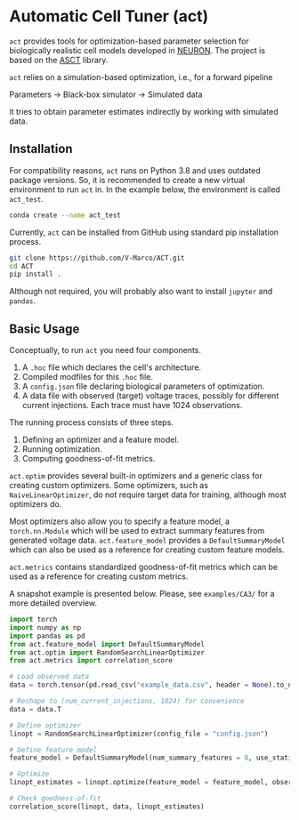 # Automatic Cell Tuner (act)

`act` provides tools for optimization-based parameter selection for biologically realistic cell models developed in [NEURON](https://neuron.yale.edu/neuron/). The project is based on the [ASCT](https://github.com/pbcanfield/ASCT) library.

`act` relies on a simulation-based optimization, i.e., for a forward pipeline

Parameters -> Black-box simulator -> Simulated data

it tries to obtain parameter estimates indirectly by working with simulated data.

## Installation

For compatibility reasons, `act` runs on Python 3.8 and uses outdated package versions. So, it is recommended to create a new virtual environment to run `act` in. In the example below, the environment is called `act_test`.

```bash
conda create --name act_test
```

Currently, `act` can be installed from GitHub using standard pip installation process.

```bash
git clone https://github.com/V-Marco/ACT.git
cd ACT
pip install .
```

Although not required, you will probably also want to install `jupyter` and `pandas`.

## Basic Usage

Conceptually, to run `act` you need four components.

1. A `.hoc` file which declares the cell's architecture.
2. Compiled modfiles for this `.hoc` file.
3. A `config.json` file declaring biological parameters of optimization.
4. A data file with observed (target) voltage traces, possibly for different current injections. Each trace must have 1024 observations.

The running process consists of three steps.
1. Defining an optimizer and a feature model.
2. Running optimization.
3. Computing goodness-of-fit metrics.

`act.optim` provides several built-in optimizers and a generic class for creating custom optimizers. Some optimizers, such as `NaiveLinearOptimizer`, do not require target data for training, although most optimizers do.

Most optimizers also allow you to specify a feature model, a `torch.nn.Module` which will be used to extract summary features from generated voltage data. `act.feature_model` provides a `DefaultSummaryModel` which can also be used as a reference for creating custom feature models.

`act.metrics` contains standardized goodness-of-fit metrics which can be used as a reference for creating custom metrics. 

A snapshot example is presented below. Please, see `examples/CA3/` for a more detailed overview.

```python
import torch
import numpy as np
import pandas as pd
from act.feature_model import DefaultSummaryModel
from act.optim import RandomSearchLinearOptimizer
from act.metrics import correlation_score

# Load observed data
data = torch.tensor(pd.read_csv("example_data.csv", header = None).to_numpy()).float()

# Reshape to (num_current_injections, 1024) for convenience
data = data.T

# Define optimizer
linopt = RandomSearchLinearOptimizer(config_file = "config.json")

# Define feature model
feature_model = DefaultSummaryModel(num_summary_features = 8, use_statistics = True)

# Optimize
linopt_estimates = linopt.optimize(feature_model = feature_model, observed_data = data, num_summary_features = 11, num_epochs = 100, num_prediction_rounds = 50)

# Check goodness-of-fit
correlation_score(linopt, data, linopt_estimates)
```
